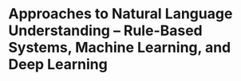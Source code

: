 # Approaches to Natural Language Understanding – Rule-Based Systems, Machine Learning, and Deep Learning
